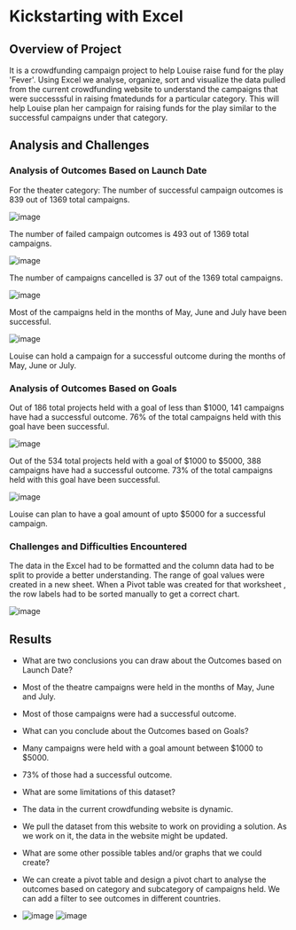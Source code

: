 # Kickstarting with Excel

## Overview of Project

It is a crowdfunding campaign project to help Louise raise fund for the play 'Fever'. Using Excel we analyse, organize, sort and visualize the data pulled from the current crowdfunding website to understand the campaigns that were successsful in raising fmatedunds for a particular category. This will help Louise plan her campaign for raising funds for the play similar to the successful campaigns under that category.

## Analysis and Challenges

### Analysis of Outcomes Based on Launch Date
For the theater category:
The number of successful campaign outcomes is 839 out of 1369 total campaigns.

![image](https://user-images.githubusercontent.com/111020934/185208826-66c2b7e6-34b9-4f5b-bed0-f6a9375b996e.png)

The number of failed campaign outcomes is 493 out of 1369 total campaigns.

![image](https://user-images.githubusercontent.com/111020934/185209224-531c87c2-9627-422e-a889-1ad1f6a0e927.png)

The number of campaigns cancelled is 37 out of the 1369 total campaigns.

![image](https://user-images.githubusercontent.com/111020934/185209517-2c92178a-ba41-4084-981a-224a3fe870ba.png)

Most of the campaigns held in the months of May, June and July have been successful.

![image](https://user-images.githubusercontent.com/111020934/185212235-3f8d1c34-75f7-4ddc-a8bb-83fc363ec800.png)

Louise can hold a campaign for a successful outcome during the months of May, June or July.

### Analysis of Outcomes Based on Goals
Out of 186 total projects held with a goal of less than $1000, 141 campaigns have had a successful outcome. 
76% of the total campaigns held with this goal have been successful.

![image](https://user-images.githubusercontent.com/111020934/185214355-49f543fd-8459-4af7-a716-20b3cfece828.png)

Out of the 534 total projects held with a goal of $1000 to $5000, 388 campaigns have had a successful outcome.
73% of the total  campaigns held with this goal have been successful.

![image](https://user-images.githubusercontent.com/111020934/185214925-a7aa636f-d716-42c9-8809-b75895b9cd82.png)

Louise can plan to have a goal amount of upto $5000 for a successful campaign.

### Challenges and Difficulties Encountered
The data in the Excel had to be formatted and the column data had to be split to provide a better understanding.
The range of goal values were created in a new sheet. When a Pivot table was created for that worksheet , the row labels had to be sorted manually to get a correct chart.

![image](https://user-images.githubusercontent.com/111020934/185217631-6ddeed7a-a466-4816-bc90-e432d91abbad.png)

## Results

- What are two conclusions you can draw about the Outcomes based on Launch Date?
- Most of the theatre campaigns were held in the months of May, June and July.
- Most of those campaigns were had a successful outcome.

- What can you conclude about the Outcomes based on Goals?
- Many campaigns were held with a goal amount between $1000 to $5000.
- 73% of those had a successful outcome.

- What are some limitations of this dataset?
- The data in the current crowdfunding website is dynamic. 
- We pull the dataset from this website to work on providing a solution. As we work on it, the data in the website might be updated.

- What are some other possible tables and/or graphs that we could create?
- We can create a pivot table and design a pivot chart to analyse the outcomes based on category and subcategory of campaigns held. We can add a filter to see outcomes in different countries.
- ![image](https://user-images.githubusercontent.com/111020934/185236826-4e033109-dc64-453e-a920-bf7552007d93.png)
![image](https://user-images.githubusercontent.com/111020934/185237165-92127522-481f-46d8-8026-3222daf762f6.png)

 
